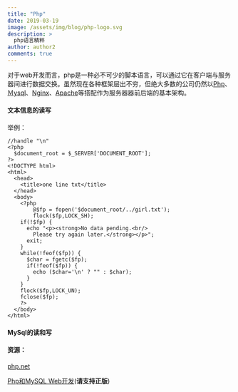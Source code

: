 ```yaml
---
title: "Php"
date: 2019-03-19
image: /assets/img/blog/php-logo.svg
description: >
  php语言精粹
author: author2
comments: true
---
```


对于web开发而言，php是一种必不可少的脚本语言，可以通过它在客户端与服务器间进行数据交换。虽然现在各种框架层出不穷，但绝大多数的公司仍然以[Php](https://www.php.net/manual/en/)、[Ｍysql](https://dev.mysql.com/doc/)、[Nginx](https://nginx.org/en/)、[Apache](https://www.apache.org/)等搭配作为服务器器前后端的基本架构。

#### 文本信息的读写

举例：

```php+HTML
//handle "\n"
<?php
  $document_root = $_SERVER['DOCUMENT_ROOT'];
?>
<!DOCTYPE html>
<html>
  <head>
    <title>one line txt</title>
  </head>
  <body>
    <?php
    	@$fp = fopen('$document_root/../girl.txt');
    	flock($fp,LOCK_SH);
    if(!$fp) {
      echo "<p><strong>No data pending.<br/>
      	Please try again later.</strong></p>";
      exit;
    }
    while(!feof($fp)) {
      $char = fgetc($fp);
      if(!feof($fp)) {
        echo ($char='\n' ? "" : $char);
      }
    }
    flock($fp,LOCK_UN);
    fclose($fp);
    ?>
  </body>
</html>
```



#### MySql的读和写

#### 资源：

[php.net](http://php.net/manual/zh/)

[Php和MySQL Web开发](http://www.xz577.com/e/180.html)(**请支持正版**)